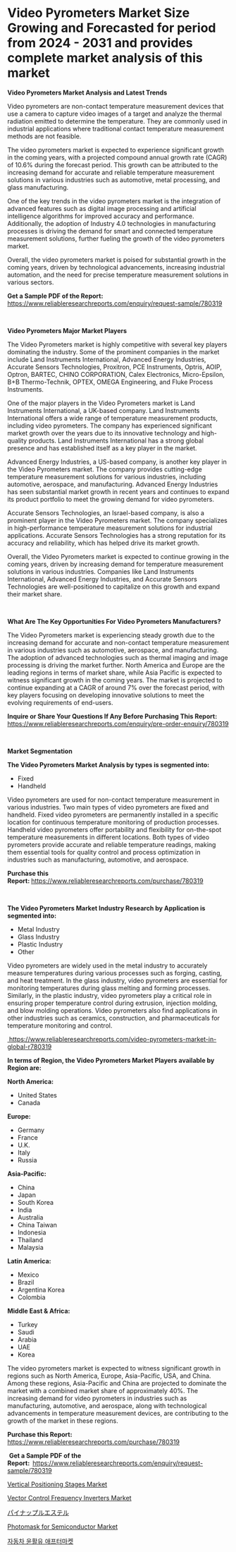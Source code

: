 <p><h1>Video Pyrometers Market Size Growing and Forecasted for period from 2024 - 2031 and provides complete market analysis of this market</h1></p><p><strong>Video Pyrometers Market Analysis and Latest Trends</strong></p>
<p><p>Video pyrometers are non-contact temperature measurement devices that use a camera to capture video images of a target and analyze the thermal radiation emitted to determine the temperature. They are commonly used in industrial applications where traditional contact temperature measurement methods are not feasible.</p><p>The video pyrometers market is expected to experience significant growth in the coming years, with a projected compound annual growth rate (CAGR) of 10.6% during the forecast period. This growth can be attributed to the increasing demand for accurate and reliable temperature measurement solutions in various industries such as automotive, metal processing, and glass manufacturing.</p><p>One of the key trends in the video pyrometers market is the integration of advanced features such as digital image processing and artificial intelligence algorithms for improved accuracy and performance. Additionally, the adoption of Industry 4.0 technologies in manufacturing processes is driving the demand for smart and connected temperature measurement solutions, further fueling the growth of the video pyrometers market.</p><p>Overall, the video pyrometers market is poised for substantial growth in the coming years, driven by technological advancements, increasing industrial automation, and the need for precise temperature measurement solutions in various sectors.</p></p>
<p><strong>Get a Sample PDF of the Report:&nbsp;</strong> <a href="https://www.reliableresearchreports.com/enquiry/request-sample/780319">https://www.reliableresearchreports.com/enquiry/request-sample/780319</a></p>
<p>&nbsp;</p>
<p><strong>Video Pyrometers Major Market Players</strong></p>
<p><p>The Video Pyrometers market is highly competitive with several key players dominating the industry. Some of the prominent companies in the market include Land Instruments International, Advanced Energy Industries, Accurate Sensors Technologies, Proxitron, PCE Instruments, Optris, AOIP, Optron, BARTEC, CHINO CORPORATION, Calex Electronics, Micro-Epsilon, B+B Thermo-Technik, OPTEX, OMEGA Engineering, and Fluke Process Instruments.</p><p>One of the major players in the Video Pyrometers market is Land Instruments International, a UK-based company. Land Instruments International offers a wide range of temperature measurement products, including video pyrometers. The company has experienced significant market growth over the years due to its innovative technology and high-quality products. Land Instruments International has a strong global presence and has established itself as a key player in the market.</p><p>Advanced Energy Industries, a US-based company, is another key player in the Video Pyrometers market. The company provides cutting-edge temperature measurement solutions for various industries, including automotive, aerospace, and manufacturing. Advanced Energy Industries has seen substantial market growth in recent years and continues to expand its product portfolio to meet the growing demand for video pyrometers.</p><p>Accurate Sensors Technologies, an Israel-based company, is also a prominent player in the Video Pyrometers market. The company specializes in high-performance temperature measurement solutions for industrial applications. Accurate Sensors Technologies has a strong reputation for its accuracy and reliability, which has helped drive its market growth.</p><p>Overall, the Video Pyrometers market is expected to continue growing in the coming years, driven by increasing demand for temperature measurement solutions in various industries. Companies like Land Instruments International, Advanced Energy Industries, and Accurate Sensors Technologies are well-positioned to capitalize on this growth and expand their market share.</p></p>
<p>&nbsp;</p>
<p><strong>What Are The Key Opportunities For Video Pyrometers Manufacturers?</strong></p>
<p><p>The Video Pyrometers market is experiencing steady growth due to the increasing demand for accurate and non-contact temperature measurement in various industries such as automotive, aerospace, and manufacturing. The adoption of advanced technologies such as thermal imaging and image processing is driving the market further. North America and Europe are the leading regions in terms of market share, while Asia Pacific is expected to witness significant growth in the coming years. The market is projected to continue expanding at a CAGR of around 7% over the forecast period, with key players focusing on developing innovative solutions to meet the evolving requirements of end-users.</p></p>
<p><strong>Inquire or Share Your Questions If Any Before Purchasing This Report:</strong> <a href="https://www.reliableresearchreports.com/enquiry/pre-order-enquiry/780319">https://www.reliableresearchreports.com/enquiry/pre-order-enquiry/780319</a></p>
<p>&nbsp;</p>
<p><strong>Market Segmentation</strong></p>
<p><strong>The Video Pyrometers Market Analysis by types is segmented into:</strong></p>
<p><ul><li>Fixed</li><li>Handheld</li></ul></p>
<p><p>Video pyrometers are used for non-contact temperature measurement in various industries. Two main types of video pyrometers are fixed and handheld. Fixed video pyrometers are permanently installed in a specific location for continuous temperature monitoring of production processes. Handheld video pyrometers offer portability and flexibility for on-the-spot temperature measurements in different locations. Both types of video pyrometers provide accurate and reliable temperature readings, making them essential tools for quality control and process optimization in industries such as manufacturing, automotive, and aerospace.</p></p>
<p><strong>Purchase this Report:&nbsp;</strong><a href="https://www.reliableresearchreports.com/purchase/780319">https://www.reliableresearchreports.com/purchase/780319</a></p>
<p>&nbsp;</p>
<p><strong>The Video Pyrometers Market Industry Research by Application is segmented into:</strong></p>
<p><ul><li>Metal Industry</li><li>Glass Industry</li><li>Plastic Industry</li><li>Other</li></ul></p>
<p><p>Video pyrometers are widely used in the metal industry to accurately measure temperatures during various processes such as forging, casting, and heat treatment. In the glass industry, video pyrometers are essential for monitoring temperatures during glass melting and forming processes. Similarly, in the plastic industry, video pyrometers play a critical role in ensuring proper temperature control during extrusion, injection molding, and blow molding operations. Video pyrometers also find applications in other industries such as ceramics, construction, and pharmaceuticals for temperature monitoring and control.</p></p>
<p><a href="https://www.reliableresearchreports.com/video-pyrometers-market-in-global-r780319">&nbsp;https://www.reliableresearchreports.com/video-pyrometers-market-in-global-r780319</a></p>
<p><strong>In terms of Region, the Video Pyrometers Market Players available by Region are:</strong></p>
<p>
    <p> <strong> North America: </strong>
        <ul>
            <li>United States</li>
            <li>Canada</li>
        </ul>
        </p> 
    <p> <strong> Europe: </strong>
        <ul>
            <li>Germany</li>
            <li>France</li>
            <li>U.K.</li>
            <li>Italy</li>
            <li>Russia</li>
        </ul>
        </p> 
    <p> <strong> Asia-Pacific: </strong>
        <ul>
            <li>China</li>
            <li>Japan</li>
            <li>South Korea</li>
            <li>India</li>
            <li>Australia</li>
            <li>China Taiwan</li>
            <li>Indonesia</li>
            <li>Thailand</li>
            <li>Malaysia</li>
        </ul>
        </p> 
    <p> <strong> Latin America: </strong>
        <ul>
            <li>Mexico</li>
            <li>Brazil</li>
            <li>Argentina Korea</li>
            <li>Colombia</li>
        </ul>
        </p> 
    <p> <strong> Middle East & Africa: </strong>
        <ul>
            <li>Turkey</li>
            <li>Saudi</li>
            <li>Arabia</li>
            <li>UAE</li>
            <li>Korea</li>
        </ul>
    </p>
    </p>
<p><p>The video pyrometers market is expected to witness significant growth in regions such as North America, Europe, Asia-Pacific, USA, and China. Among these regions, Asia-Pacific and China are projected to dominate the market with a combined market share of approximately 40%. The increasing demand for video pyrometers in industries such as manufacturing, automotive, and aerospace, along with technological advancements in temperature measurement devices, are contributing to the growth of the market in these regions.</p></p>
<p><strong>Purchase this Report: </strong><a href="https://www.reliableresearchreports.com/purchase/780319">https://www.reliableresearchreports.com/purchase/780319</a></p>
<p>&nbsp;<strong>Get a Sample PDF of the Report:&nbsp;&nbsp;</strong><a href="https://www.reliableresearchreports.com/enquiry/request-sample/780319">https://www.reliableresearchreports.com/enquiry/request-sample/780319</a></p>
<p><strong></strong></p>
<p><p><a href="https://github.com/cameroneffertz/Market-Research-Report-List-1/blob/main/vertical-positioning-stages-market.md">Vertical Positioning Stages Market</a></p><p><a href="https://github.com/mbisetmhermsr/Market-Research-Report-List-2/blob/main/vector-control-frequency-inverters-market.md">Vector Control Frequency Inverters Market</a></p><p><a href="https://github.com/DwightHuels1/Market-Research-Report-List-1/blob/main/8532013110260.md">パイナップルエステル</a></p><p><a href="https://issuu.com/reportprime-2/docs/photomask-for-semiconductor-market-size-2030.pptx">Photomask for Semiconductor Market</a></p><p><a href="https://medium.com/@luffiazaza/%EC%9E%90%EB%8F%99%EC%B0%A8-%EC%9C%A4%ED%99%9C%EC%9C%A0-%EB%B6%80%ED%92%88-%EC%8B%9C%EC%9E%A5-%EC%A0%90%EC%9C%A0%EC%9C%A8-%EC%A7%84%ED%99%94-%EB%B0%8F-%EC%8B%9C%EC%9E%A5-%EC%84%B1%EC%9E%A5-%EB%8F%99%ED%96%A5-2024-2031-1ccf885a95ae">자동차 윤활유 애프터마켓</a></p></p>